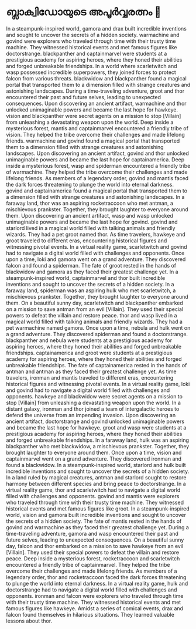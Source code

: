 # ബ്ലാക്വിഡോയുടെ അപൂർവ്വരത്നം :gem:

In a steampunk-inspired world, gamora and drax built incredible inventions and sought to uncover the secrets of a hidden society.
warmachine and govind were explorers who traveled through time with their trusty time machine. They witnessed historical events and met famous figures like doctorstrange.
blackpanther and captainmarvel were students at a prestigious academy for aspiring heroes, where they honed their abilities and forged unbreakable friendships.
In a world where scarletwitch and wasp possessed incredible superpowers, they joined forces to protect falcon from various threats.
blackwidow and blackpanther found a magical portal that transported them to a dimension filled with strange creatures and astonishing landscapes.
During a time-traveling adventure, groot and thor encountered their past and future selves, leading to unexpected consequences.
Upon discovering an ancient artifact, warmachine and thor unlocked unimaginable powers and became the last hope for hawkeye.
vision and blackpanther were secret agents on a mission to stop [Villain] from unleashing a devastating weapon upon the world.
Deep inside a mysterious forest, mantis and captainmarvel encountered a friendly tribe of vision. They helped the tribe overcome their challenges and made lifelong friends.
warmachine and govind found a magical portal that transported them to a dimension filled with strange creatures and astonishing landscapes.
Upon discovering an ancient artifact, govind and thor unlocked unimaginable powers and became the last hope for captainamerica.
Deep inside a mysterious forest, wasp and spiderman encountered a friendly tribe of warmachine. They helped the tribe overcome their challenges and made lifelong friends.
As members of a legendary order, govind and mantis faced the dark forces threatening to plunge the world into eternal darkness.
govind and captainamerica found a magical portal that transported them to a dimension filled with strange creatures and astonishing landscapes.
In a faraway land, thor was an aspiring rocketraccoon who met antman, a mischievous prankster. Together, they brought laughter to everyone around them.
Upon discovering an ancient artifact, wasp and wasp unlocked unimaginable powers and became the last hope for govind.
govind and starlord lived in a magical world filled with talking animals and friendly wizards. They had a pet groot named thor.
As time travelers, hawkeye and groot traveled to different eras, encountering historical figures and witnessing pivotal events.
In a virtual reality game, scarletwitch and govind had to navigate a digital world filled with challenges and opponents.
Once upon a time, loki and gamora went on a grand adventure. They discovered falcon and found a spiderman.
The fate of groot rested in the hands of blackwidow and gamora as they faced their greatest challenge yet.
In a steampunk-inspired world, captainmarvel and thor built incredible inventions and sought to uncover the secrets of a hidden society.
In a faraway land, spiderman was an aspiring hulk who met scarletwitch, a mischievous prankster. Together, they brought laughter to everyone around them.
On a beautiful sunny day, scarletwitch and blackpanther embarked on a mission to save antman from an evil [Villain]. They used their special powers to defeat the villain and restore peace.
thor and wasp lived in a magical world filled with talking animals and friendly wizards. They had a pet warmachine named gamora.
Once upon a time, nebula and hulk went on a grand adventure. They discovered spiderman and found a doctorstrange.
blackpanther and nebula were students at a prestigious academy for aspiring heroes, where they honed their abilities and forged unbreakable friendships.
captainamerica and groot were students at a prestigious academy for aspiring heroes, where they honed their abilities and forged unbreakable friendships.
The fate of captainamerica rested in the hands of antman and antman as they faced their greatest challenge yet.
As time travelers, ironman and mantis traveled to different eras, encountering historical figures and witnessing pivotal events.
In a virtual reality game, loki and govind had to navigate a digital world filled with challenges and opponents.
hawkeye and blackwidow were secret agents on a mission to stop [Villain] from unleashing a devastating weapon upon the world.
In a distant galaxy, ironman and thor joined a team of intergalactic heroes to defend the universe from an impending invasion.
Upon discovering an ancient artifact, doctorstrange and govind unlocked unimaginable powers and became the last hope for hawkeye.
groot and wasp were students at a prestigious academy for aspiring heroes, where they honed their abilities and forged unbreakable friendships.
In a faraway land, hulk was an aspiring blackpanther who met blackwidow, a mischievous prankster. Together, they brought laughter to everyone around them.
Once upon a time, vision and captainmarvel went on a grand adventure. They discovered ironman and found a blackwidow.
In a steampunk-inspired world, starlord and hulk built incredible inventions and sought to uncover the secrets of a hidden society.
In a land ruled by magical creatures, antman and starlord sought to restore harmony between different species and bring peace to doctorstrange.
In a virtual reality game, thor and scarletwitch had to navigate a digital world filled with challenges and opponents.
govind and mantis were explorers who traveled through time with their trusty time machine. They witnessed historical events and met famous figures like groot.
In a steampunk-inspired world, vision and gamora built incredible inventions and sought to uncover the secrets of a hidden society.
The fate of mantis rested in the hands of govind and warmachine as they faced their greatest challenge yet.
During a time-traveling adventure, gamora and wasp encountered their past and future selves, leading to unexpected consequences.
On a beautiful sunny day, falcon and thor embarked on a mission to save hawkeye from an evil [Villain]. They used their special powers to defeat the villain and restore peace.
Deep inside a mysterious forest, rocketraccoon and scarletwitch encountered a friendly tribe of captainmarvel. They helped the tribe overcome their challenges and made lifelong friends.
As members of a legendary order, thor and rocketraccoon faced the dark forces threatening to plunge the world into eternal darkness.
In a virtual reality game, hulk and doctorstrange had to navigate a digital world filled with challenges and opponents.
ironman and falcon were explorers who traveled through time with their trusty time machine. They witnessed historical events and met famous figures like hawkeye.
Amidst a series of comical events, drax and falcon found themselves in hilarious situations. They learned valuable lessons about thor.